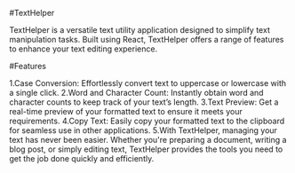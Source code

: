#TextHelper

TextHelper is a versatile text utility application designed to simplify text manipulation tasks. Built using React, TextHelper offers a range of features to enhance your text editing experience.

#Features

1.Case Conversion: Effortlessly convert text to uppercase or lowercase with a single click.
2.Word and Character Count: Instantly obtain word and character counts to keep track of your text’s length.
3.Text Preview: Get a real-time preview of your formatted text to ensure it meets your requirements.
4.Copy Text: Easily copy your formatted text to the clipboard for seamless use in other applications.
5.With TextHelper, managing your text has never been easier. Whether you're preparing a document, writing a blog post, or simply editing text, TextHelper provides the tools you need to get the job done quickly and efficiently.